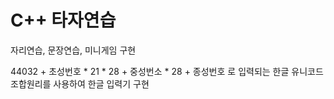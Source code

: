 # C++ 타자연습

자리연습, 문장연습, 미니게임 구현

44032 + 초성번호 * 21 * 28 + 중성번소 * 28 + 종성번호
로 입력되는 한글 유니코드 조합원리를 사용하여 한글 입력기 구현
